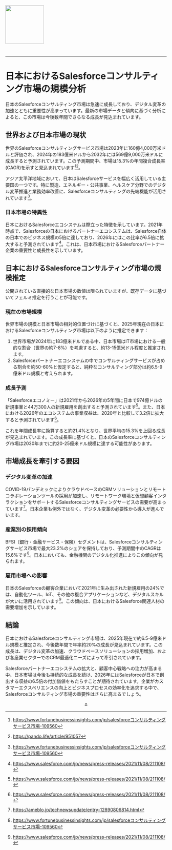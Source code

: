 <img src="https://r2cdn.perplexity.ai/pplx-full-logo-primary-dark%402x.png" class="logo" width="120"/>

# 

---

# 日本におけるSalesforceコンサルティング市場の規模分析

日本のSalesforceコンサルティング市場は急速に成長しており、デジタル変革の加速とともに重要性が高まっています。最新の市場データと傾向に基づく分析によると、この市場は今後数年間でさらなる成長が見込まれています。

## 世界および日本市場の現状

世界のSalesforceコンサルティングサービス市場は2023年に160億4,000万米ドルと評価され、2024年の183億米ドルから2032年には569億9,000万米ドルに成長すると予測されています。この予測期間中、市場は15.3%の年間複合成長率(CAGR)を示すと見込まれています[^1][^3]。

アジア太平洋地域において、日本はSalesforceサービスを幅広く活用している主要国の一つです。特に製造、エネルギー・公共事業、ヘルスケア分野でのデジタル変革推進と業務効率改善に、Salesforceコンサルティングの先端機能が活用されています[^1]。

### 日本市場の特異性

日本におけるSalesforceエコシステムは際立った特徴を示しています。2021年時点で、Salesforceの日本におけるパートナーエコシステムは、Salesforce自体の日本でのビジネス規模の5倍に達しており、2026年にはこの比率が6.5倍に拡大すると予測されています[^2]。これは、日本市場におけるSalesforceパートナー企業の重要性と成長性を示しています。

## 日本におけるSalesforceコンサルティング市場の規模推定

公開されている直接的な日本市場の数値は限られていますが、既存データに基づいてフェルミ推定を行うことが可能です。

### 現在の市場規模

世界市場の規模と日本市場の相対的位置づけに基づくと、2025年現在の日本におけるSalesforceコンサルティング市場は以下のように推定できます：

1. 世界市場が2024年に183億米ドルである中、日本市場はIT市場における一般的な割合（世界の約7-8%）を考慮すると、約13-15億米ドル程度と推定されます。
2. Salesforceパートナーエコシステムの中でコンサルティングサービスが占める割合を約50-60%と仮定すると、純粋なコンサルティング部分は約6.5-9億米ドル規模と考えられます。

### 成長予測

「Salesforceエコノミー」は2021年から2026年の5年間に日本で974億ドルの新規事業と44万300人の新規雇用を創出すると予測されています[^2]。また、日本における2026年のエコシステムの事業収益は、2020年と比較して3.2倍に拡大すると予測されています[^2]。

これを年間成長率に換算すると約21.4%となり、世界平均の15.3%を上回る成長が見込まれています。この成長率に基づくと、日本のSalesforceコンサルティング市場は2030年までに約20-25億米ドル規模に達する可能性があります。

## 市場成長を牽引する要因

### デジタル変革の加速

COVID-19パンデミックによりクラウドベースのCRMソリューションとリモートコラボレーションツールの採用が加速し、リモートワーク環境と仮想顧客インタラクションをサポートするSalesforceコンサルティングサービスの需要が高まっています[^4]。日本企業も例外ではなく、デジタル変革の必要性から導入が進んでいます。

### 産業別の採用傾向

BFSI（銀行・金融サービス・保険）セグメントは、Salesforceコンサルティングサービス市場で最大23.2%のシェアを保持しており、予測期間中のCAGRは15.6%です[^1]。日本においても、金融機関のデジタル化推進によりこの傾向が見られます。

### 雇用市場への影響

日本のSalesforceの顧客企業において2021年に生み出された新規雇用の24%では、自動化ツール、IoT、その他の複合アプリケーションなど、デジタルスキルが大いに活用されています[^2]。この傾向は、日本におけるSalesforce関連人材の需要増加を示しています。

## 結論

日本におけるSalesforceコンサルティング市場は、2025年現在で約6.5-9億米ドル規模と推定され、今後数年間で年率約20%の成長が見込まれています。この成長は、デジタル変革の加速、クラウドベースソリューションの採用増加、および各産業セクターでのCRM最適化ニーズによって牽引されています。

Salesforceパートナーエコシステムの拡大と、顧客中心戦略への注力が高まる中、日本市場は今後も持続的な成長を続け、2026年にはSalesforceが日本で創出する収益の6.5倍の付加価値をもたらすことが期待されています。企業がカスタマーエクスペリエンスの向上とビジネスプロセスの効率化を追求する中で、Salesforceコンサルティング市場の重要性はさらに高まるでしょう。

<div style="text-align: center">⁂</div>

[^1]: https://www.fortunebusinessinsights.com/jp/salesforceコンサルティングサービス市場-109560

[^2]: https://www.salesforce.com/jp/news/press-releases/2021/11/08/211108/

[^3]: https://pando.life/article/951057

[^4]: https://ameblo.jp/technewsupdate/entry-12890806814.html

[^5]: https://www.salesforce.com/jp/news/press-releases/2023/12/15/231215/

[^6]: https://www.salesforce.com/jp/blog/jp-top-crm-idc/

[^7]: https://pando.life/article/946237

[^8]: https://irtv.jp/wp-content/uploads/2022/05/事業概要と今後の戦略について.pdf

[^9]: https://pando.life/article/586236

[^10]: https://www.salesforce.com/jp/news/press-releases/2024/09/30/sales-ai-statistics-2024/

[^11]: https://geniee.co.jp/media/crm/crm-share/

[^12]: https://appexchangejp.salesforce.com/consulting/top

[^13]: https://prtimes.jp/main/html/rd/p/000000150.000041550.html

[^14]: https://type.jp/et/feature/20530/

